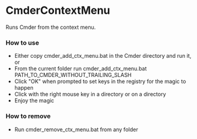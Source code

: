 # CmderContextMenu
Runs Cmder from the context menu.

### How to use

* Either copy cmder_add_ctx_menu.bat in the Cmder directory and run it, or
* From the current folder run cmder_add_ctx_menu.bat PATH_TO_CMDER_WITHOUT_TRAILING_SLASH
* Click "OK" when prompted to set keys in the registry for the magic to happen
* Click with the right mouse key in a directory or on a directory
* Enjoy the magic

### How to remove

* Run cmder_remove_ctx_menu.bat from any folder

